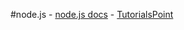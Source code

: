 #node.js
    - [node.js docs](https://nodejs.org/en/docs/)
    - [TutorialsPoint](http://www.tutorialspoint.com/nodejs/)
